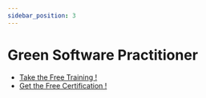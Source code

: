```yaml
---
sidebar_position: 3
---
```


# Green Software Practitioner

- [Take the Free Training !](https://learn.greensoftware.foundation/)
- [Get the Free Certification !](https://training.linuxfoundation.org/training/green-software-for-practitioners-lfc131/)
